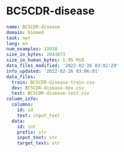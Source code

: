 # BC5CDR-disease
 
<!-- MARKDOWN-AUTO-DOCS:START (CODE:src=../../../../ekorpkit/resources/datasets/t5/BC5CDR-disease.yaml) -->
<!-- The below code snippet is automatically added from ../../../../ekorpkit/resources/datasets/t5/BC5CDR-disease.yaml -->
```yaml
name: BC5CDR-disease
domain: biomed
task: ner
lang: en
num_examples: 13938
size_in_bytes: 2043073
size_in_human_bytes: 1.95 MiB
data_files_modified: '2022-02-26 03:02:29'
info_updated: '2022-02-26 03:06:01'
data_files:
  train: BC5CDR-disease-train.csv
  dev: BC5CDR-disease-dev.csv
  test: BC5CDR-disease-test.csv
column_info:
  columns:
    id: id
    text: input_text
  data:
    id: int
    prefix: str
    input_text: str
    target_text: str
```
<!-- MARKDOWN-AUTO-DOCS:END -->
